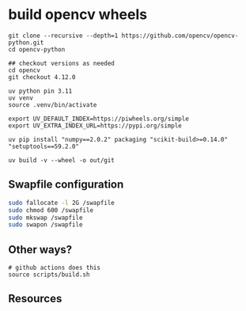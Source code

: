 # build opencv wheels

```
git clone --recursive --depth=1 https://github.com/opencv/opencv-python.git
cd opencv-python

## checkout versions as needed
cd opencv
git checkout 4.12.0

uv python pin 3.11
uv venv
source .venv/bin/activate

export UV_DEFAULT_INDEX=https://piwheels.org/simple
export UV_EXTRA_INDEX_URL=https://pypi.org/simple

uv pip install "numpy==2.0.2" packaging "scikit-build>=0.14.0" "setuptools==59.2.0"

uv build -v --wheel -o out/git
```



## Swapfile configuration
```bash
sudo fallocate -l 2G /swapfile
sudo chmod 600 /swapfile
sudo mkswap /swapfile
sudo swapon /swapfile
```

## Other ways?

```
# github actions does this
source scripts/build.sh
```

## Resources

